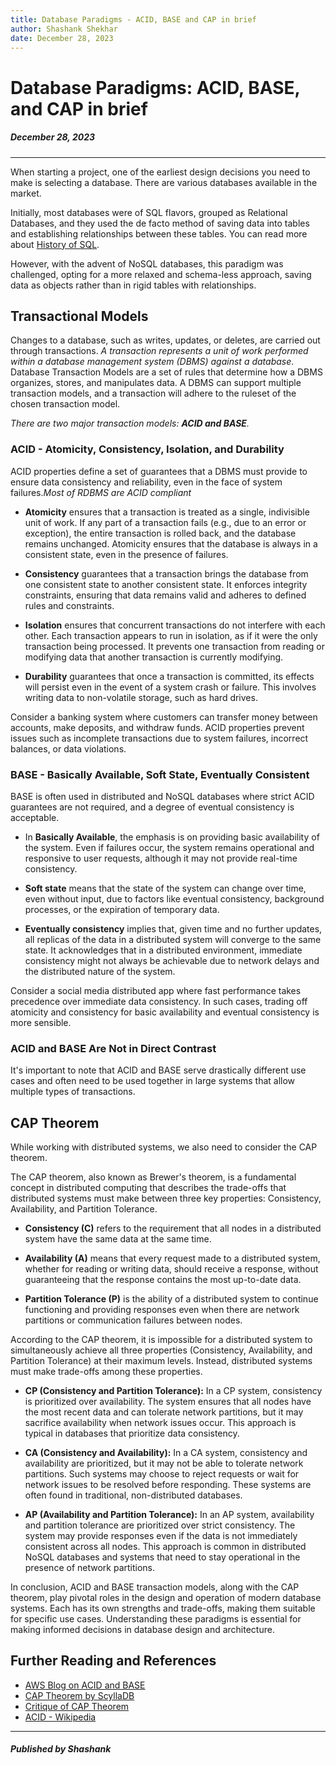 ```yaml
---
title: Database Paradigms - ACID, BASE and CAP in brief
author: Shashank Shekhar
date: December 28, 2023
---
```


# Database Paradigms: ACID, BASE, and CAP in brief

##### December 28, 2023

--- 

When starting a project, one of the earliest design decisions you need to make is selecting a database. There are various databases available in the market. 

Initially, most databases were of SQL flavors, grouped as Relational Databases, and they used the de facto method of saving data into tables and establishing relationships between these tables. You can read more about [History of SQL](https://learnsql.com/blog/history-of-sql/). 

However, with the advent of NoSQL databases, this paradigm was challenged, opting for a more relaxed and schema-less approach, saving data as objects rather than in rigid tables with relationships.

## Transactional Models

Changes to a database, such as writes, updates, or deletes, are carried out through transactions. _A transaction represents a unit of work performed within a database management system (DBMS) against a database_. Database Transaction Models are a set of rules that determine how a DBMS organizes, stores, and manipulates data. A DBMS can support multiple transaction models, and a transaction will adhere to the ruleset of the chosen transaction model.

_There are two major transaction models: **ACID and BASE**._

### ACID - Atomicity, Consistency, Isolation, and Durability

ACID properties define a set of guarantees that a DBMS must provide to ensure data consistency and reliability, even in the face of system failures._Most of RDBMS are ACID compliant_

- **Atomicity** ensures that a transaction is treated as a single, indivisible unit of work. If any part of a transaction fails (e.g., due to an error or exception), the entire transaction is rolled back, and the database remains unchanged. Atomicity ensures that the database is always in a consistent state, even in the presence of failures.

- **Consistency** guarantees that a transaction brings the database from one consistent state to another consistent state. It enforces integrity constraints, ensuring that data remains valid and adheres to defined rules and constraints.

- **Isolation** ensures that concurrent transactions do not interfere with each other. Each transaction appears to run in isolation, as if it were the only transaction being processed. It prevents one transaction from reading or modifying data that another transaction is currently modifying.

- **Durability** guarantees that once a transaction is committed, its effects will persist even in the event of a system crash or failure. This involves writing data to non-volatile storage, such as hard drives.

Consider a banking system where customers can transfer money between accounts, make deposits, and withdraw funds. ACID properties prevent issues such as incomplete transactions due to system failures, incorrect balances, or data violations.

### BASE - Basically Available, Soft State, Eventually Consistent

BASE is often used in distributed and NoSQL databases where strict ACID guarantees are not required, and a degree of eventual consistency is acceptable.

- In **Basically Available**, the emphasis is on providing basic availability of the system. Even if failures occur, the system remains operational and responsive to user requests, although it may not provide real-time consistency.

- **Soft state** means that the state of the system can change over time, even without input, due to factors like eventual consistency, background processes, or the expiration of temporary data.

- **Eventually consistency** implies that, given time and no further updates, all replicas of the data in a distributed system will converge to the same state. It acknowledges that in a distributed environment, immediate consistency might not always be achievable due to network delays and the distributed nature of the system.

Consider a social media distributed app where fast performance takes precedence over immediate data consistency. In such cases, trading off atomicity and consistency for basic availability and eventual consistency is more sensible.

### ACID and BASE Are Not in Direct Contrast

It's important to note that ACID and BASE serve drastically different use cases and often need to be used together in large systems that allow multiple types of transactions.

## CAP Theorem

While working with distributed systems, we also need to consider the CAP theorem.

The CAP theorem, also known as Brewer's theorem, is a fundamental concept in distributed computing that describes the trade-offs that distributed systems must make between three key properties: Consistency, Availability, and Partition Tolerance.

- **Consistency (C)** refers to the requirement that all nodes in a distributed system have the same data at the same time.

- **Availability (A)** means that every request made to a distributed system, whether for reading or writing data, should receive a response, without guaranteeing that the response contains the most up-to-date data.

- **Partition Tolerance (P)** is the ability of a distributed system to continue functioning and providing responses even when there are network partitions or communication failures between nodes.

According to the CAP theorem, it is impossible for a distributed system to simultaneously achieve all three properties (Consistency, Availability, and Partition Tolerance) at their maximum levels. Instead, distributed systems must make trade-offs among these properties.

- **CP (Consistency and Partition Tolerance):** In a CP system, consistency is prioritized over availability. The system ensures that all nodes have the most recent data and can tolerate network partitions, but it may sacrifice availability when network issues occur. This approach is typical in databases that prioritize data consistency.

- **CA (Consistency and Availability):** In a CA system, consistency and availability are prioritized, but it may not be able to tolerate network partitions. Such systems may choose to reject requests or wait for network issues to be resolved before responding. These systems are often found in traditional, non-distributed databases.

- **AP (Availability and Partition Tolerance):** In an AP system, availability and partition tolerance are prioritized over strict consistency. The system may provide responses even if the data is not immediately consistent across all nodes. This approach is common in distributed NoSQL databases and systems that need to stay operational in the presence of network partitions.

In conclusion, ACID and BASE transaction models, along with the CAP theorem, play pivotal roles in the design and operation of modern database systems. Each has its own strengths and trade-offs, making them suitable for specific use cases. Understanding these paradigms is essential for making informed decisions in database design and architecture.

## Further Reading and References

- [AWS Blog on ACID and BASE](https://aws.amazon.com/compare/the-difference-between-acid-and-base-database/)
- [CAP Theorem by ScyllaDB](https://www.scylladb.com/glossary/cap-theorem/)
- [Critique of CAP Theorem](https://www.cl.cam.ac.uk/research/dtg/archived/files/publications/public/mk428/cap-critique.pdf)
- [ACID - Wikipedia](https://en.wikipedia.org/wiki/ACID)

--- 

##### _Published by Shashank_